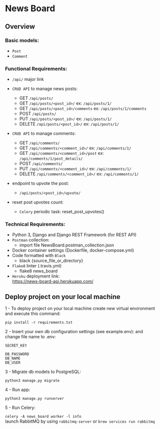 # News Board

## Overview
### Basic models:<br />
- `Post`
- `Comment`

### Functional Requirements:<br />
- `/api/` major link

- `CRUD API` to manage news posts:
    - GET `/api/posts/` 
    - GET `/api/posts/<post_id>/` ex: `/api/posts/1/`
    - GET `/api/posts/<post_id>/comments` ex: `/api/posts/1/comments`
    - POST `/api/posts/`
    - PUT `/api/posts/<post_id>/` ex: `/api/posts/1/`
    - DELETE `/api/posts/<post_id>/` ex: `/api/posts/1/`
    
- `CRUD API` to manage comments:
    - GET `/api/comments/` 
    - GET `/api/comments/<comment_id>/` ex: `/api/comments/1/`
    - GET `/api/comments/<comment_id>/post` ex: `/api/comments/1/post_details/`
    - POST `/api/comments/`
    - PUT `/api/comments/<comment_id>/` ex: `/api/comments/1/`
    - DELETE `/api/comments/<comment_id>/` ex: `/api/comments/1/`
    
-  endpoint to upvote the post:
    - `/api/posts/<post_id>/upvote/`

- reset post upvotes count:
    - `Celery` periodic task: reset_post_upvotes()
    
### Technical Requirements:<br />
- Python 3, Django and Django REST Framework (for REST API)
- `Postman` collection:
    - import file NewsBoard.postman_collection.json
- Docker container settings (Dockerfile, docker-compose.yml)
- Code formatted with `Black`
    - black {source_file_or_directory}
- `Flake8` linter (.travis.yml)
    - flake8 news_board
- `Heroku` deployment link:<br />
    https://news-board-api.herokuapp.com/

## Deploy project on your local machine

1 - To deploy project on your local machine create new virtual environment and execute this command:

`pip install -r requirements.txt`

2 - Insert your own db configuration settings (see example.env):
and change file name to .env:

`SECRET_KEY`<br />

`DB_PASSWORD`<br />
`DB_NAME`<br />
`DB_USER`<br />

3 - Migrate db models to PostgreSQL:

`python3 manage.py migrate`

4 - Run app:

`python3 manage.py runserver`

5 - Run Celery:

`celery -A news_board worker -l info`<br />
launch RabbitMQ by using `rabbitmq-server` or `brew services run rabbitmq`